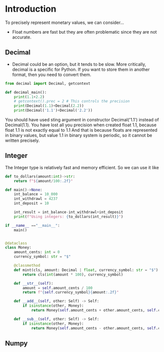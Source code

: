 # Introduction
To precisely represent monetary values, we can consider...
- Float numbers are fast but they are often problematic since they are not accurate.

## Decimal
- Decimal could be an option, but it tends to be slow. More critically, decimal is a specific for Python. If you want to store them in another format, then you need to convert them. 
```python
from decimal import Decimal, getcontext 

def decimal_main():
    print(1.1+2.2)
    # getcontext().prec = 2 # This controls the precision
    print(Decimal(1.1)+Decimal(2.2))
    print(Decimal('1.1')+Decimal('2.2'))
```

You should have used sting argument in constructor Decimal('1.1') instead of Decimal(1.1). You have lost all you precision when created float 1.1, because float 1.1 is not exactly equal to 1.1 And that is because floats are represented in binary values, but value 1.1 in binary system is periodic, so it cannot be written precisely.

## Integer
The Integer type is relatively fast and memory efficient. So we can use it like

```python
def to_dollars(amount:int)->str:
    return f"${amount/100:.2f}"

def main()->None:
    int_balance = 10_000
    int_withdrawl = 4237
    int_deposit = 10

    int_result = int_balance-int_withdrawl+int_deposit
    print(f"Using integers: {to_dollars(int_result)}") 

if __name__ =="__main__":
    main()
```

```python

@dataclass
class Money:
    amount_cents: int = 0
    currency_symbol: str = "$"

    @classmethod
    def mint(cls, amount: Decimal | float, currency_symbol: str = "$") -> Self:
        return cls(int(amount * 100), currency_symbol)

    def __str__(self):
        amount = self.amount_cents / 100
        return f"{self.currency_symbol}{amount:.2f}"

    def __add__(self, other: Self) -> Self:
        if isinstance(other, Money):
            return Money(self.amount_cents + other.amount_cents, self.currency_symbol)

    def __sub__(self, other: Self) -> Self:
        if isinstance(other, Money):
            return Money(self.amount_cents - other.amount_cents, self.currency_symbol)
```

## Numpy

